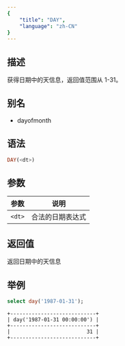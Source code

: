 ```yaml
---
{
    "title": "DAY",
    "language": "zh-CN"
}
---
```


## 描述

获得日期中的天信息，返回值范围从 1-31。

## 别名

- dayofmonth

## 语法

```sql
DAY(<dt>)
```

## 参数

| 参数 | 说明 |
| -- | -- |
| `<dt>` | 合法的日期表达式 |

## 返回值

返回日期中的天信息

## 举例

```sql
select day('1987-01-31');
```

```text
+----------------------------+
| day('1987-01-31 00:00:00') |
+----------------------------+
|                         31 |
+----------------------------+
```